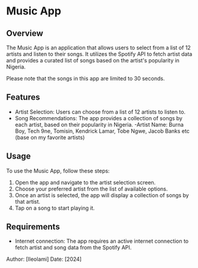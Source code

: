 
# Music App

## Overview

The Music App is an application that allows users to select from a list of 12 artists and listen to their songs. It utilizes the Spotify API to fetch artist data and provides a curated list of songs based on the artist's popularity in Nigeria.

Please note that the songs in this app are limited to 30 seconds.

## Features

- Artist Selection: Users can choose from a list of 12 artists to listen to.
- Song Recommendations: The app provides a collection of songs by each artist, based on their popularity in Nigeria.
-Artist Name: Burna Boy, Tech 9ne, Tomisin, Kendrick Lamar, Tobe Ngwe, Jacob Banks etc (base on my favorite artists)

## Usage

To use the Music App, follow these steps:

1. Open the app and navigate to the artist selection screen.
2. Choose your preferred artist from the list of available options.
3. Once an artist is selected, the app will display a collection of songs by that artist.
4. Tap on a song to start playing it.

## Requirements

- Internet connection: The app requires an active internet connection to fetch artist and song data from the Spotify API.

Author: [Ileolami]
Date: [2024]
